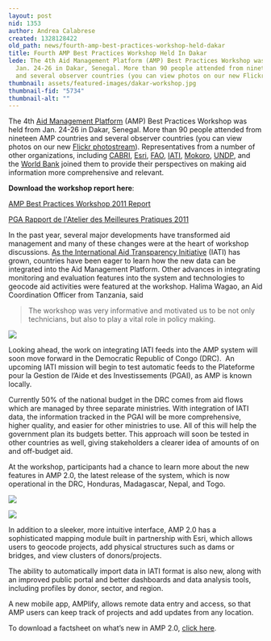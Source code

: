 ```yaml
---
layout: post
nid: 1353
author: Andrea Calabrese
created: 1328128422
old_path: news/fourth-amp-best-practices-workshop-held-dakar
title: Fourth AMP Best Practices Workshop Held In Dakar
lede: The 4th Aid Management Platform (AMP) Best Practices Workshop was held from
  Jan. 24-26 in Dakar, Senegal. More than 90 people attended from nineteen AMP countries
  and several observer countries (you can view photos on our new Flickr photostream).
thumbnail: assets/featured-images/dakar-workshop.jpg
thumbnail-fid: "5734"
thumbnail-alt: ""
---
```


The 4th [Aid Management Platform](http://amp.developmentgateway.org/) (AMP) Best Practices Workshop was held from Jan. 24-26 in Dakar, Senegal. More than 90 people attended from nineteen AMP countries and several observer countries (you can view photos on our new [Flickr photostream](http://www.flickr.com/photos/74599421@N06/)). Representatives from a number of other organizations, including [CABRI](http://www.cabri-sbo.org/), [Esri](http://www.esri.com/), [FAO](http://www.fao.org/), [IATI](http://www.aidtransparency.net/), [Mokoro](http://www.mokoro.co.uk/), [UNDP](http://www.undp.org/), and the [World Bank](http://www.worldbank.org/) joined them to provide their perspectives on making aid information more comprehensive and relevant.

**Download the workshop report here**:

[AMP Best Practices Workshop 2011 Report](/assets/webfm/pdfs/amp_best_practices_workshop_2012_eng.pdf)

[PGA Rapport de l'Atelier des Meilleures Pratiques 2011](/assets/webfm/pdfs/amp_best_practices_workshop_2012_fr.pdf)

In the past year, several major developments have transformed aid management and many of these changes were at the heart of workshop discussions. [As the International Aid Transparency Initiative](http://www.aidtransparency.net/) (IATI) has grown, countries have been eager to learn how the new data can be integrated into the Aid Management Platform. Other advances in integrating monitoring and evaluation features into the system and technologies to geocode aid activities were featured at the workshop. Halima Wagao, an Aid Coordination Officer from Tanzania, said

> The workshop was very informative and motivated us to be not only technicians, but also to play a vital role in policy making.

![](/assets/inline-images/dakar-workshop-group.jpg)

Looking ahead, the work on integrating IATI feeds into the AMP system will soon move forward in the Democratic Republic of Congo (DRC).  An upcoming IATI mission will begin to test automatic feeds to the Plateforme pour la Gestion de l’Aide et des Investissements (PGAI), as AMP is known locally.

Currently 50% of the national budget in the DRC comes from aid flows which are managed by three separate ministries. With integration of IATI data, the information tracked in the PGAI will be more comprehensive, higher quality, and easier for other ministries to use. All of this will help the government plan its budgets better. This approach will soon be tested in other countries as well, giving stakeholders a clearer idea of amounts of on and off-budget aid.

At the workshop, participants had a chance to learn more about the new features in AMP 2.0, the latest release of the system, which is now operational in the DRC, Honduras, Madagascar, Nepal, and Togo.

![](/assets/inline-images/graph.jpg)

![](/assets/inline-images/amplify.jpg)

In addition to a sleeker, more intuitive interface, AMP 2.0 has a sophisticated mapping module built in partnership with Esri, which allows users to geocode projects, add physical structures such as dams or bridges, and view clusters of donors/projects.

The ability to automatically import data in IATI format is also new, along with an improved public portal and better dashboards and data analysis tools, including profiles by donor, sector, and region.

A new mobile app, AMPlify, allows remote data entry and access, so that AMP users can keep track of projects and add updates from any location.

To download a factsheet on what’s new in AMP 2.0, [click here](/assets/webfm/pdfs/what_new_amp_2.0.pdf).
